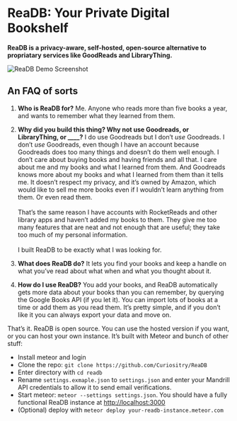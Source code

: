 # ReaDB: Your Private Digital Bookshelf

**ReaDB is a privacy-aware, self-hosted, open-source alternative to propriatary services like GoodReads and LibraryThing.**

![ReaDB Demo Screenshot](https://s3.amazonaws.com/drp.io/files/w12/VJHSVoITg/Screenshot%20from%202016-01-30%2013:30:57.png)

## An FAQ of sorts

1. **Who is ReaDB for?**
Me. Anyone who reads more than five books a year, and wants to remember what they learned from them.

2. **Why did you build this thing? Why not use Goodreads, or LibraryThing, or ____?**
I do use Goodreads but I don’t *use* Goodreads. I don’t *use* Goodreads, even though I have an account because Goodreads does too many things and doesn’t do them well enough. I don’t care about buying books and having friends and all that. I care about me and my books and what I learned from them. And Goodreads knows more about my books and what I learned from them than it tells me. It doesn’t respect my privacy, and it’s owned by Amazon, which would like to sell me more books even if I wouldn’t learn anything from them. Or even read them. <br><br>That’s the same reason I have accounts with RocketReads and other library apps and haven’t added my books to them. They give me too many features that are neat and not enough that are useful; they take too much of my personal information. <br><br> I built ReaDB to be exactly what I was looking for.

3. **What does ReaDB do?**
It lets you find your books and keep a handle on what you’ve read about what when and what you thought about it.

4. **How do I use ReaDB?**
You add your books, and ReaDB automatically gets more data about your books than you can remember, by querying the Google Books API (if you let it). You can import lots of books at a time or add them as you read them. It’s pretty simple, and if you don’t like it you can always export your data and move on.

That’s it. ReaDB is open source. You can use the hosted version if you want, or you can host your own instance. It’s built with Meteor and bunch of other stuff:

- Install meteor and login
- Clone the repo: `git clone https://github.com/Curiositry/ReaDB`
- Enter directory with `cd readb`
- Rename `settings.exmaple.json` to `settings.json` and enter your Mandrill API credentials to allow it to send email verifications.
- Start meteor: `meteor --settings settings.json`. You should have a fully functional ReaDB instance at [http://localhost:3000](http://localhost:3000)
- (Optional) deploy with `meteor deploy your-readb-instance.meteor.com`
